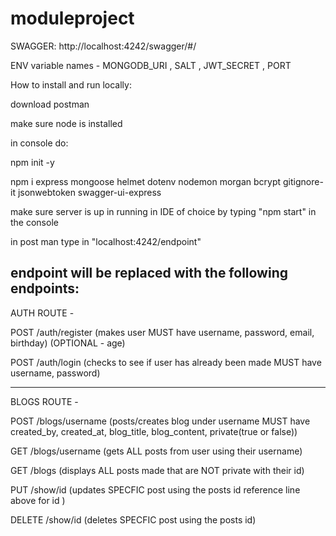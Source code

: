 # moduleproject

SWAGGER: http://localhost:4242/swagger/#/

ENV variable names - MONGODB_URI , SALT , JWT_SECRET , PORT

How to install and run locally: 

download postman 

make sure node is installed

in console do:

npm init -y

npm i express mongoose helmet dotenv nodemon morgan bcrypt gitignore-it jsonwebtoken swagger-ui-express

make sure server is up in running in IDE of choice by typing "npm start" in the console

in post man type in "localhost:4242/endpoint"

endpoint will be replaced with the following endpoints:
---------------------

AUTH ROUTE - 

POST  /auth/register  (makes user MUST have username, password, email, birthday) (OPTIONAL - age)

POST  /auth/login     (checks to see if user has already been made MUST have username, password)

---------------------

BLOGS ROUTE - 

POST /blogs/username (posts/creates blog under username MUST have created_by, created_at, blog_title, blog_content, private(true or false))

GET /blogs/username  (gets ALL posts from user using their username)

GET /blogs (displays ALL posts made that are NOT private with their id)

PUT /show/id (updates SPECFIC post using the posts id reference line above for id )

DELETE /show/id (deletes SPECFIC post using the posts id)
